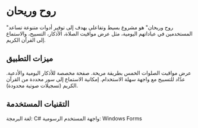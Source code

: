 # روح وريحان
"روح وريحان" هو مشروع بسيط وتفاعلي يهدف إلى توفير أدوات متنوعة تساعد المستخدمين في عباداتهم اليومية، مثل عرض مواقيت الصلاة، الأذكار، التسبيح، والاستماع إلى القرآن الكريم.

## ميزات التطبيق
عرض مواقيت الصلوات الخمس بطريقة مريحة.
صفحة مخصصة للأذكار اليومية والأدعية.
عدّاد للتسبيح مع واجهة سهلة الاستخدام.
إمكانية الاستماع إلى سور محددة من القرآن الكريم (تسجيلات صوتية محدودة).

## التقنيات المستخدمة
لغة البرمجة: C#
واجهة المستخدم الرسومية: Windows Forms
